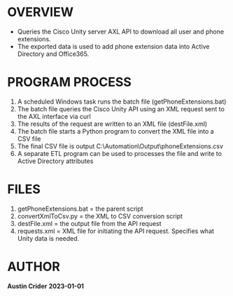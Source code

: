 # OVERVIEW

* Queries the Cisco Unity server AXL API to download all user and phone extensions.
* The exported data is used to add phone extension data into Active Directory and Office365.

# PROGRAM PROCESS

1. A scheduled Windows task runs the batch file (getPhoneExtensions.bat)
2. The batch file queries the Cisco Unity API using an XML request sent to the AXL interface via curl
3. The results of the request are written to an XML file (destFile.xml)
3. The batch file starts a Python program to convert the XML file into a CSV file
4. The final CSV file is output C:\Automation\Output\phoneExtensions.csv
5. A separate ETL program can be used to processes the file and write to Active Directory attributes

# FILES

1. getPhoneExtensions.bat = the parent script
2. convertXmlToCsv.py = the XML to CSV conversion script 
3. destFile.xml = the output file from the API request
4. requests.xml = XML file for initiating the API request. Specifies what Unity data is needed.

# AUTHOR

**Austin Crider**
**2023-01-01**